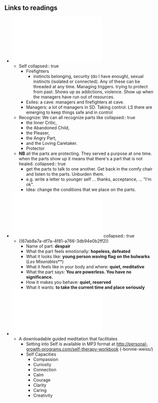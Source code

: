 ## Links to readings
- ![idfs-diagram.pdf](../assets/idfs-diagram_1739293832153_0.pdf)
	- Self
	  collapsed:: true
		- Firefighters
			- instincts belonging, security (do I have enough), sexual instincts (isolated or connected). Any of these can be threaded at any time.  Managing triggers. trying to protect from past. Shows up as addictions, violence. Show up when the managers have run out of resources.
		- Exiles: a cave. managers and firefighters at cave.
		- Managers: a lot of managers in SD. Taking control.  LS there are emerging to keep things safe and in control
	- Recognize: We can all recognize parts like
	  collapsed:: true
		- the Inner Critic,
		- the Abandoned Child,
		- the Pleaser,
		- the Angry Part,
		- and the Loving Caretaker.
		- Protector
	- **NB** all the parts are protecting. They served a purpose at one time. when the parts show up it means that there's a part that is not healed.
	  collapsed:: true
		- get the parts to talk to one another. Get back in the comfy chair and listen to the parts. Unburden them.
		- e.g. write a letter to younger self ... thanks, acceptance, ... "I'm ok".
		- Idea: change the conditions that we place on the parts.
- ![identifying-protectors.pdf](../assets/identifying-protectors_1739293840227_0.pdf)
  collapsed:: true
	- ((67ab8a7a-df7a-4f81-a766-3db94e0b2ff2))
		- Name of part: **despair**
		- What the part feels emotionally: **hopeless, defeated**
		- What it looks like: **young person waving flag on the bulwarks** (*Les Miserables***)
		- What it feels like in your body and where: **quiet, meditative**
		- What the part says: **You are powerless. You have no significance.**
		- How it makes you behave: **quiet, reserved**
		- What it wants: **to take the current time and place seriously**
- ![ifs-intro.pdf](../assets/ifs-intro_1739293815795_0.pdf)
	- A downloadable guided meditation that facilitates
		- Setting into Self is available in MP3 format at http://personal-growth-programs.com/self-therapy-workbook          (-bonnie-weiss/)
		- Self Capacities
			- Compassion
			- Curiosity
			- Connection
			- Calm
			- Courage
			- Clarity
			- Caring
			- Creativity